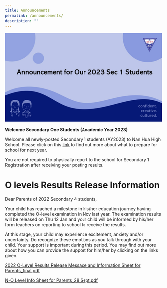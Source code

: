 ```yaml
---
title: Announcements
permalink: /announcements/
description: ""
---
```

![](/images/14%20Dec%20Announcement%20to%202023%20Sec%201%20Students.jpg)

**Welcome Secondary One Students (Academic Year 2023)**

Welcome all newly-posted Secondary 1 students (AY2023) to Nan Hua High School. Please click on this [link](https://sites.google.com/moe.edu.sg/2023sec1/home?authuser=0) to find out more about what to prepare for school for next year.   
  
You are not required to physically report to the school for Secondary 1 Registration after receiving your posting results.


# O levels Results Release Information

Dear Parents of 2022 Secondary 4 students,

  

Your child has reached a milestone in his/her education journey having completed the O-level examination in Nov last year. The examination results will be released on Thu 12 Jan and your child will be informed by his/her form teachers on reporting to school to receive the results. 

  

At this stage, your child may experience excitement, anxiety and/or uncertainty. Do recognize these emotions as you talk through with your child. Your support is important during this period. You may find out more about how you can provide the support for him/her by clicking on the links given.

[2022 O-Level Results Release Message and Information Sheet for Parents_final.pdf](/files/2022%20O-Level%20Results%20Release%20Message%20and%20Information%20Sheet%20for%20Parents_final.pdf)

[N-O Level Info Sheet for Parents_28 Sept.pdf](/files/N-O%20Level%20Info%20Sheet%20for%20Parents_28%20Sept.pdf)